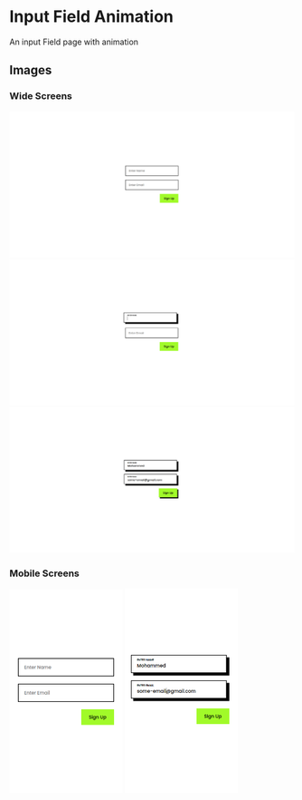 # Input Field Animation

An input Field page with animation

## Images
### Wide Screens

<img src="./assets/images/wide-screen-1.png" alt="Wide Screen 1" />
<img src="./assets/images/wide-screen-2.png" alt="Wide Screen 2" />
<img src="./assets/images/wide-screen-3.png" alt="Wide Screen 3" />

### Mobile Screens

<img src="./assets/images/mobile-screen-1.png" alt="Mobile Screen 1" width="200" />
<img src="./assets/images/mobile-screen-2.png" alt="Mobile Screen 2" width="200" />